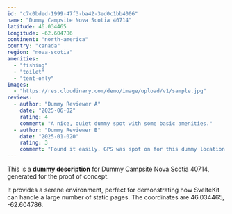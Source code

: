 ```yaml
---
id: "c7c0bded-1999-47f3-ba42-3ed0c1bb4006"
name: "Dummy Campsite Nova Scotia 40714"
latitude: 46.034465
longitude: -62.604786
continent: "north-america"
country: "canada"
region: "nova-scotia"
amenities:
  - "fishing"
  - "toilet"
  - "tent-only"
images:
  - "https://res.cloudinary.com/demo/image/upload/v1/sample.jpg"
reviews:
  - author: "Dummy Reviewer A"
    date: "2025-06-02"
    rating: 4
    comment: "A nice, quiet dummy spot with some basic amenities."
  - author: "Dummy Reviewer B"
    date: "2025-01-020"
    rating: 3
    comment: "Found it easily. GPS was spot on for this dummy location."
---
```


This is a **dummy description** for Dummy Campsite Nova Scotia 40714, generated for the proof of concept.

It provides a serene environment, perfect for demonstrating how SvelteKit can handle a large number of static pages. The coordinates are 46.034465, -62.604786.
